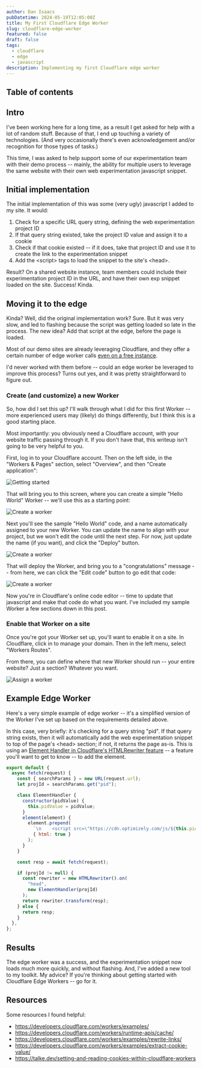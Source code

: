 ```yaml
---
author: Dan Isaacs
pubDatetime: 2024-05-19T12:05:00Z
title: My First Cloudflare Edge Worker
slug: cloudflare-edge-worker
featured: false
draft: false
tags:
  - cloudflare
  - edge
  - javascript
description: Implementing my first Cloudflare edge worker
---
```


## Table of contents

## Intro

I've been working here for a long time, as a result I get asked for help with a lot of random stuff. Because of that, I end up touching a variety of technologies. (And very occasionally there's even acknowledgement and/or recognition for those types of tasks.)

This time, I was asked to help support some of our experimentation team with their demo process -- mainly, the ability for multiple users to leverage the same website with their own web experimentation javascript snippet.

## Initial implementation

The initial implementation of this was some (very ugly) javascript I added to my site. It would:

1. Check for a specific URL query string, defining the web experimentation project ID
2. If that query string existed, take the project ID value and assign it to a cookie
3. Check if that cookie existed -- if it does, take that project ID and use it to create the link to the experimentation snippet
4. Add the \<script\> tags to load the snippet to the site's \<head\>.

Result? On a shared website instance, team members could include their experimentation project ID in the URL, and have their own exp snippet loaded on the site. Success! Kinda.

## Moving it to the edge

Kinda? Well, did the original implementation work? Sure. But it was very slow, and led to flashing because the script was getting loaded so late in the process. The new idea? Add that script at the edge, before the page is loaded.

Most of our demo sites are already leveraging Cloudflare, and they offer a certain number of edge worker calls [even on a free instance](https://developers.cloudflare.com/workers/platform/limits/#worker-limits).

I'd never worked with them before -- could an edge worker be leveraged to improve this process? Turns out yes, and it was pretty straightforward to figure out.

### Create (and customize) a new Worker

So, how did I set this up? I'll walk through what I did for this first Worker -- more experienced users may (likely) do things differently, but I think this is a good starting place.

Most importantly: you obviously need a Cloudflare account, with your website traffic passing through it. If you don't have that, this writeup isn't going to be very helpful to you.

First, log in to your Cloudflare account. Then on the left side, in the "Workers & Pages" section, select "Overview", and then "Create application":

![Getting started](../../assets/blog/FirstCloudflareEdgeWorker/create-worker.png)

That will bring you to this screen, where you can create a simple "Hello World" Worker -- we'll use this as a starting point:

![Create a worker](../../assets/blog/FirstCloudflareEdgeWorker/create-worker-2.png)

Next you'll see the sample "Hello World" code, and a name automatically assigned to your new Worker. You can update the name to align with your project, but we won't edit the code until the next step. For now, just update the name (if you want), and click the "Deploy" button.

![Create a worker](../../assets/blog/FirstCloudflareEdgeWorker/create-worker-3.png)

That will deploy the Worker, and bring you to a "congratulations" message -- from here, we can click the "Edit code" button to go edit that code:

![Create a worker](../../assets/blog/FirstCloudflareEdgeWorker/create-worker-4.png)

Now you're in Cloudflare's online code editor -- time to update that javascript and make that code do what you want. I've included my sample Worker a few sections down in this post.

### Enable that Worker on a site

Once you're got your Worker set up, you'll want to enable it on a site. In Cloudflare, click in to manage your domain. Then in the left menu, select "Workers Routes".

From there, you can define where that new Worker should run -- your entire website? Just a section? Whatever you want.

![Assign a worker](../../assets/blog/FirstCloudflareEdgeWorker/assign-worker.png)

## Example Edge Worker

Here's a very simple example of edge worker -- it's a simplified version of the Worker I've set up based on the requirements detailed above.

In this case, very briefly: it's checking for a query string "pid". If that query string exists, then it will automatically add the web experimentation snippet to top of the page's \<head\> section; if not, it returns the page as-is. This is using an [Element Handler in Cloudflare's HTMLRewriter feature](https://developers.cloudflare.com/workers/runtime-apis/html-rewriter/#element-handlers) -- a feature you'll want to get to know -- to add the element.

```js
export default {
  async fetch(request) {
    const { searchParams } = new URL(request.url);
    let projId = searchParams.get("pid");

    class ElementHandler {
      constructor(pidValue) {
        this.pidValue = pidValue;
      }
      element(element) {
        element.prepend(
          `\n    <script src=\"https://cdn.optimizely.com/js/${this.pidValue}.js\"></script>`,
          { html: true }
        );
      }
    }

    const resp = await fetch(request);

    if (projId != null) {
      const rewriter = new HTMLRewriter().on(
        "head",
        new ElementHandler(projId)
      );
      return rewriter.transform(resp);
    } else {
      return resp;
    }
  },
};
```

## Results

The edge worker was a success, and the experimentation snippet now loads much more quickly, and without flashing. And, I've added a new tool to my toolkit. My advice? If you're thinking about getting started with Cloudflare Edge Workers -- go for it.

## Resources

Some resources I found helpful:

- https://developers.cloudflare.com/workers/examples/
- https://developers.cloudflare.com/workers/runtime-apis/cache/
- https://developers.cloudflare.com/workers/examples/rewrite-links/
- https://developers.cloudflare.com/workers/examples/extract-cookie-value/
- https://talke.dev/setting-and-reading-cookies-within-cloudflare-workers
